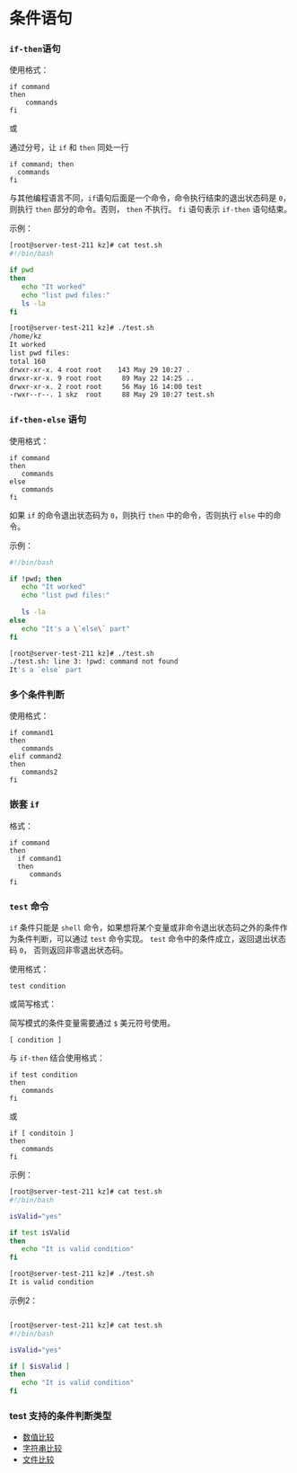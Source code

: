 # 条件语句

### `if-then`语句

使用格式：

```shell
if command
then
    commands
fi
```

或

通过分号，让 `if` 和 `then` 同处一行

```shell
if command; then
  commands
fi
```

与其他编程语言不同，`if`语句后面是一个命令，命令执行结束的退出状态码是 `0`，则执行 `then` 部分的命令。否则， `then` 不执行。
`fi` 语句表示 `if-then` 语句结束。

示例：

```bash
[root@server-test-211 kz]# cat test.sh
#!/bin/bash

if pwd
then
   echo "It worked"
   echo "list pwd files:"
   ls -la
fi
```

```bash
[root@server-test-211 kz]# ./test.sh
/home/kz
It worked
list pwd files:
total 160
drwxr-xr-x. 4 root root    143 May 29 10:27 .
drwxr-xr-x. 9 root root     89 May 22 14:25 ..
drwxr-xr-x. 2 root root     56 May 16 14:00 test
-rwxr--r--. 1 skz  root     88 May 29 10:27 test.sh
```

### `if-then-else` 语句

使用格式：

```shell
if command
then
   commands
else
   commands
fi
```

如果 `if` 的命令退出状态码为 `0`，则执行 `then` 中的命令，否则执行 `else` 中的命令。

示例：

```bash
#!/bin/bash

if !pwd; then 
   echo "It worked"
   echo "list pwd files:"
  
   ls -la
else
   echo "It's a \`else\` part"
fi
```

```bash
[root@server-test-211 kz]# ./test.sh
./test.sh: line 3: !pwd: command not found
It's a `else` part
```

### 多个条件判断

使用格式：

```shell
if command1
then
   commands
elif command2
then
   commands2
fi
```

### 嵌套 `if`

格式：

```shell
if command
then
  if command1
  then
     commands
fi
```

### `test` 命令

`if` 条件只能是 `shell` 命令，如果想将某个变量或非命令退出状态码之外的条件作为条件判断，可以通过 `test` 命令实现。 `test` 命令中的条件成立，返回退出状态码 `0`， 否则返回非零退出状态码。

使用格式：

```shell
test condition
```

或简写格式：

简写模式的条件变量需要通过 `$` 美元符号使用。

```shell
[ condition ]
```

与 `if-then` 结合使用格式：

```shell
if test condition
then
   commands
fi
```

或

```shell
if [ conditoin ]
then
   commands
fi
```

示例：

```bash
[root@server-test-211 kz]# cat test.sh
#!/bin/bash

isValid="yes"

if test isValid
then
   echo "It is valid condition"
fi
```

```bash
[root@server-test-211 kz]# ./test.sh
It is valid condition
```

示例2：

```bash

[root@server-test-211 kz]# cat test.sh
#!/bin/bash

isValid="yes"

if [ $isValid ]
then
   echo "It is valid condition"
fi
```

### test 支持的条件判断类型

* [数值比较](condition_number_compare.md)
* [字符串比较](condition_string_compare.md)
* [文件比较](condition_file_compare.md)